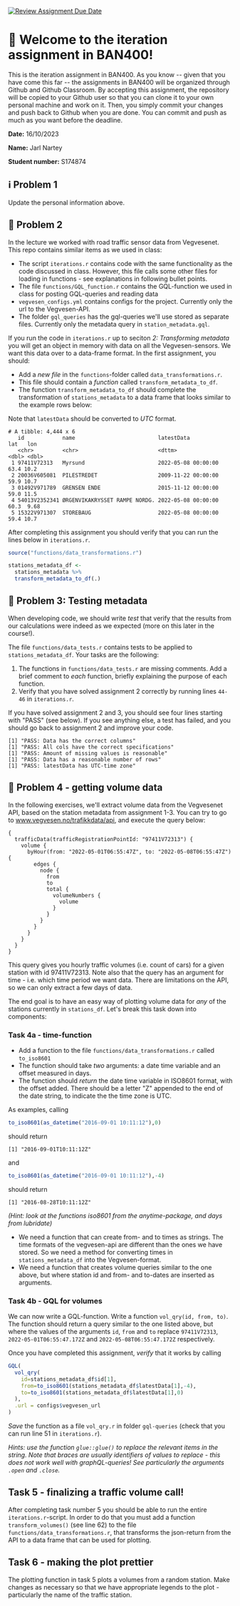 [![Review Assignment Due Date](https://classroom.github.com/assets/deadline-readme-button-24ddc0f5d75046c5622901739e7c5dd533143b0c8e959d652212380cedb1ea36.svg)](https://classroom.github.com/a/mJpP5ERB)

# :wave: Welcome to the iteration assignment in BAN400!

This is the iteration assignment in BAN400. As you know -- given that you have come this far -- the assignments in BAN400 will be organized through Github and Github Classroom. By accepting this assignment, the repository will be copied to your Github user so that you can clone it to your own personal machine and work on it. Then, you simply commit your changes and push back to Github when you are done. You can commit and push as much as you want before the deadline.

**Date:**
16/10/2023

**Name:**
Jarl Nartey

**Student number:**
S174874

## :information_source: Problem 1

Update the personal information above.

## :milky_way: Problem 2

In the lecture we worked with road traffic sensor data from Vegvesenet. This repo contains similar items as we used in class:

- The script `iterations.r` contains code with the same functionality as the code discussed in class. However,
  this file calls some other files for loading in functions - see explanations in following bullet points.
- The file `functions/GQL_function.r` contains the GQL-function we used in class for posting GQL-queries and reading data
- `vegvesen_configs.yml` contains configs for the project. Currently only the url to the Vegvesen-API.
- The folder `gql_queries` has the gql-queries we'll use stored as separate files. Currently only the metadata query in `station_metadata.gql`.

If you run the code in `iterations.r` up to seciton _2: Transforming metadata_ you will get an object in memory with data on all the Vegvesen-sensors. We want this data over to a data-frame format. In the first assignment, you should:

- Add a _new file_ in the `functions`-folder called `data_transformations.r`.
- This file should contain a _function_ called `transform_metadata_to_df`.
- The function `transform_metadata_to_df` should complete the transformation of `stations_metadata` to a data frame that looks similar to the example rows below:

Note that `latestData` should be converted to _UTC_ format.

```
# A tibble: 4,444 x 6
   id            name                          latestData            lat   lon
   <chr>         <chr>                         <dttm>              <dbl> <dbl>
 1 97411V72313   Myrsund                       2022-05-08 00:00:00  63.4 10.2
 2 20036V605081  PILESTREDET                   2009-11-22 00:00:00  59.9 10.7
 3 01492V971789  GRENSEN ENDE                  2015-11-12 00:00:00  59.0 11.5
 4 54013V2352341 ØRGENVIKAKRYSSET RAMPE NORDG. 2022-05-08 00:00:00  60.3  9.68
 5 15322V971307  STOREBAUG                     2022-05-08 00:00:00  59.4 10.7
```

After completing this assignment you should verify that you can run the lines below in `iterations.r`.

```r
source("functions/data_transformations.r")

stations_metadata_df <-
  stations_metadata %>%
  transform_metadata_to_df(.)
```

## :milky_way: Problem 3: Testing metadata

When developing code, we should write _test_ that verify that the results from our calculations
were indeed as we expected (more on this later in the course!).

The file `functions/data_tests.r` contains tests to be applied to `stations_metadata_df`. Your tasks
are the following:

1. The functions in `functions/data_tests.r` are missing comments. Add a brief comment to _each_ function, briefly explaining the purpose of each function.
2. Verify that you have solved assignment 2 correctly by running lines `44-46` in `iterations.r`.

If you have solved assignment 2 and 3, you should see four lines starting with "PASS" (see below). If
you see anything else, a test has failed, and you should go back to assignment 2 and improve your code.

```
[1] "PASS: Data has the correct columns"
[1] "PASS: All cols have the correct specifications"
[1] "PASS: Amount of missing values is reasonable"
[1] "PASS: Data has a reasonable number of rows"
[1] "PASS: latestData has UTC-time zone"
```

## :car: Problem 4 - getting volume data

In the following exercises, we'll extract volume data from the Vegvesenet API, based
on the station metadata from assignment 1-3. You can try to go to
www.vegvesen.no/trafikkdata/api, and execute the query below:

```
{
  trafficData(trafficRegistrationPointId: "97411V72313") {
    volume {
      byHour(from: "2022-05-01T06:55:47Z", to: "2022-05-08T06:55:47Z") {
        edges {
          node {
            from
            to
            total {
              volumeNumbers {
                volume
              }
            }
          }
        }
      }
    }
  }
}
```

This query gives you hourly traffic volumes (i.e. count of cars) for a given station
with id 97411V72313. Note also that the query has an argument for time - i.e. which
time period we want data. There are limitations on the API, so we can only
extract a few days of data.

The end goal is to have an easy way of plotting volume data for _any_ of the
stations currently in `stations_df`. Let's break this task down into
components:

### Task 4a - time-function

- Add a function to the file `functions/data_transformations.r` called `to_iso8601`
- The function should take _two_ arguments: a date time variable and an offset measured in days.
- The function should _return_ the date time variable in ISO8601 format, with the offset added. There should be a letter "Z" appended to the end of the date string, to indicate the the time zone is UTC.

As examples, calling

```r
to_iso8601(as_datetime("2016-09-01 10:11:12"),0)
```

should return

```
[1] "2016-09-01T10:11:12Z"
```

and

```r
to_iso8601(as_datetime("2016-09-01 10:11:12"),-4)
```

should return

```
[1] "2016-08-28T10:11:12Z"
```

_(Hint: look at the functions iso8601 from the anytime-package, and days from lubridate)_

- We need a function that can create from- and to times as strings. The time formats of the vegvesen-api are different than the ones we have stored. So we need a method for converting times in `stations_metadata_df` into the Vegvesen-format.
- We need a function that creates volume queries similar to the one above,
  but where station id and from- and to-dates are inserted as arguments.

### Task 4b - GQL for volumes

We can now write a GQL-function. Write a function `vol_qry(id, from, to)`. The function should return a query similar to the one listed above, but where the values of the arguments `id`, `from` and `to` replace `97411V72313`, `2022-05-01T06:55:47.172Z` and `2022-05-08T06:55:47.172Z` respectively.

Once you have completed this assignment, _verify_ that it works by calling

```r
GQL(
  vol_qry(
    id=stations_metadata_df$id[1],
    from=to_iso8601(stations_metadata_df$latestData[1],-4),
    to=to_iso8601(stations_metadata_df$latestData[1],0)
  ),
  .url = configs$vegvesen_url
)

```

_Save_ the function as a file `vol_qry.r` in folder `gql-queries` (check that you can run line 51 in `iterations.r`).

_Hints: use the function `glue::glue()` to replace the relevant items in the string. Note that braces are usually identifiers of values to replace - this does not work well with graphQL-queries! See particularly the arguments `.open` and `.close`._

## Task 5 - finalizing a traffic volume call!

After completing task number 5 you should be able to run the entire `iterations.r`-script. In order to do that you must add a function `transform_volumes()` (see line 62) to the file `functions/data_transformations.r`, that transforms the json-return from the API to a data frame that can be used for plotting.

## Task 6 - making the plot prettier

The plotting function in task 5 plots a volumes from a random station. Make changes as necessary so that we have appropriate legends to the plot - particularly the name of the traffic station.
